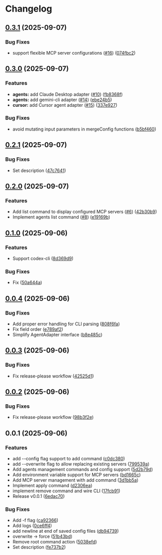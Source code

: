 # Changelog

## [0.3.1](https://github.com/koki-develop/mmcp/compare/v0.3.0...v0.3.1) (2025-09-07)


### Bug Fixes

* support flexible MCP server configurations ([#16](https://github.com/koki-develop/mmcp/issues/16)) ([074fbc2](https://github.com/koki-develop/mmcp/commit/074fbc232400b5fbc940fc4a016712e8127e0e94))

## [0.3.0](https://github.com/koki-develop/mmcp/compare/v0.2.1...v0.3.0) (2025-09-07)


### Features

* **agents:** add Claude Desktop adapter ([#10](https://github.com/koki-develop/mmcp/issues/10)) ([fb8368f](https://github.com/koki-develop/mmcp/commit/fb8368f558d7e248fae0345eef9409ec114692fd))
* **agents:** add gemini-cli adapter ([#14](https://github.com/koki-develop/mmcp/issues/14)) ([ebe24b5](https://github.com/koki-develop/mmcp/commit/ebe24b519e564e756fc7039f53bdb5c9488a3a1d))
* **cursor:** add Cursor agent adapter ([#15](https://github.com/koki-develop/mmcp/issues/15)) ([337e927](https://github.com/koki-develop/mmcp/commit/337e92747ea80a099dd9a69f0dbdc8e9895cbd3e))


### Bug Fixes

* avoid mutating input parameters in mergeConfig functions ([b5bf460](https://github.com/koki-develop/mmcp/commit/b5bf4606f02cd3d99126ece27c95a568ca3884a5))

## [0.2.1](https://github.com/koki-develop/mmcp/compare/v0.2.0...v0.2.1) (2025-09-07)


### Bug Fixes

* Set description ([47c7641](https://github.com/koki-develop/mmcp/commit/47c764136f9f98c0a2103aac518e31cbe769b045))

## [0.2.0](https://github.com/koki-develop/mmcp/compare/v0.1.0...v0.2.0) (2025-09-07)


### Features

* Add list command to display configured MCP servers ([#6](https://github.com/koki-develop/mmcp/issues/6)) ([42b30b9](https://github.com/koki-develop/mmcp/commit/42b30b9d3aa10c1150b1164b603cb01e6c8bae31))
* Implement agents list command ([#8](https://github.com/koki-develop/mmcp/issues/8)) ([e19169b](https://github.com/koki-develop/mmcp/commit/e19169bfca27f5a55f532fa181720daa141c55ea))

## [0.1.0](https://github.com/koki-develop/mmcp/compare/v0.0.4...v0.1.0) (2025-09-06)


### Features

* Support codex-cli ([8d369d9](https://github.com/koki-develop/mmcp/commit/8d369d9c5139c298ec098eb95cc7bedc2968ec1c))


### Bug Fixes

* Fix ([50a644a](https://github.com/koki-develop/mmcp/commit/50a644a3a8e44207e4258b9765535a7f2ec0f0ac))

## [0.0.4](https://github.com/koki-develop/mmcp/compare/v0.0.3...v0.0.4) (2025-09-06)


### Bug Fixes

* Add proper error handling for CLI parsing ([808f6fa](https://github.com/koki-develop/mmcp/commit/808f6fa2e36ac2af3acb36ecc5d92cbb6f42a5ea))
* Fix field order ([e789af2](https://github.com/koki-develop/mmcp/commit/e789af2109a7e1ae0dfd61807e1904060efedd8a))
* Simplify AgentAdapter interface ([b8e485c](https://github.com/koki-develop/mmcp/commit/b8e485ca8932a7ddda4fa37de0e221c086f1c501))

## [0.0.3](https://github.com/koki-develop/mmcp/compare/v0.0.2...v0.0.3) (2025-09-06)


### Bug Fixes

* Fix release-please workflow ([42525d1](https://github.com/koki-develop/mmcp/commit/42525d1e1c503dffa0eac7d77ad2722935f83db7))

## [0.0.2](https://github.com/koki-develop/mmcp/compare/v0.0.1...v0.0.2) (2025-09-06)


### Bug Fixes

* Fix release-please workflow ([98b3f2e](https://github.com/koki-develop/mmcp/commit/98b3f2e044e77c2f90024cbef3e06a136495346d))

## 0.0.1 (2025-09-06)


### Features

* add --config flag support to add command ([c0dc380](https://github.com/koki-develop/mmcp/commit/c0dc3804af22fccb4c6a4c3439a9ddc47a58fa6e))
* add --overwrite flag to allow replacing existing servers ([799539a](https://github.com/koki-develop/mmcp/commit/799539ac753b3f7b18330f86e8c507a69c5ee656))
* Add agents management commands and config support ([5d2b79d](https://github.com/koki-develop/mmcp/commit/5d2b79df772f9b4e7de5035778c0635b55159fbe))
* Add environment variable support for MCP servers ([bd1665c](https://github.com/koki-develop/mmcp/commit/bd1665c8cbdb974dd8a8550ffc6bbcf80423b02a))
* Add MCP server management with add command ([3d1bb5a](https://github.com/koki-develop/mmcp/commit/3d1bb5afd54d3191f1627a25b0e55be106f7a287))
* Implement apply command ([d2306ea](https://github.com/koki-develop/mmcp/commit/d2306eaefd094c582fe700265136186e55e090e2))
* implement remove command and wire CLI ([17fcb91](https://github.com/koki-develop/mmcp/commit/17fcb912d215291c2a1028b384a85529e9b4a7fa))
* Release v0.0.1 ([6edac70](https://github.com/koki-develop/mmcp/commit/6edac70fd4b43691e4b594e9c0c18b073466521a))


### Bug Fixes

* Add -f flag ([ca92366](https://github.com/koki-develop/mmcp/commit/ca92366eac8bad72a4b15c44f32e7bfceeeb6a6c))
* Add logs ([0ce6ff4](https://github.com/koki-develop/mmcp/commit/0ce6ff4e2a8e4ee07af981c5cb889dce18cb9158))
* add newline at end of saved config files ([db94739](https://github.com/koki-develop/mmcp/commit/db94739e57ab982cfe676b96fe33bb86c1830950))
* overwrite -&gt; force ([51b43bd](https://github.com/koki-develop/mmcp/commit/51b43bd61c634f2728f8a8a54a2d12fa5da8c42a))
* Remove root command action ([5038efd](https://github.com/koki-develop/mmcp/commit/5038efde4ce3aea422d6263288591a97c728c883))
* Set description ([fe737b2](https://github.com/koki-develop/mmcp/commit/fe737b293972d23f62112dc64abc4b092ba195fe))

